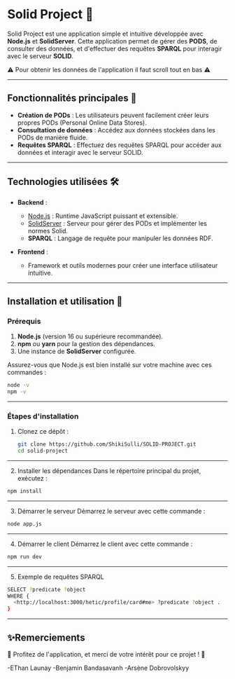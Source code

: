 # Solid Project 🚀

Solid Project est une application simple et intuitive développée avec **Node.js** et **SolidServer**. Cette application permet de gérer des **PODS**, de consulter des données, et d'effectuer des requêtes **SPARQL** pour interagir avec le serveur **SOLID**.

⚠️ Pour obtenir les données de l'application il faut scroll tout en bas ⚠️

---

## **Fonctionnalités principales 🌟**

- **Création de PODs** : Les utilisateurs peuvent facilement créer leurs propres PODs (Personal Online Data Stores).
- **Consultation de données** : Accédez aux données stockées dans les PODs de manière fluide.
- **Requêtes SPARQL** : Effectuez des requêtes SPARQL pour accéder aux données et interagir avec le serveur SOLID.

---

## **Technologies utilisées 🛠**

- **Backend** :
  - [Node.js](https://nodejs.org/) : Runtime JavaScript puissant et extensible.
  - [SolidServer](https://solidproject.org/) : Serveur pour gérer des PODs et implémenter les normes Solid.
  - **SPARQL** : Langage de requête pour manipuler les données RDF.

- **Frontend** :
  - Framework et outils modernes pour créer une interface utilisateur intuitive.

---

## **Installation et utilisation 🚀**

### **Prérequis**
1. **Node.js** (version 16 ou supérieure recommandée).
2. **npm** ou **yarn** pour la gestion des dépendances.
3. Une instance de **SolidServer** configurée.

Assurez-vous que Node.js est bien installé sur votre machine avec ces commandes :

```bash
node -v
npm -v
 ```
---

### **Étapes d'installation**

1. Clonez ce dépôt :
   ```bash
   git clone https://github.com/ShikiSulli/SOLID-PROJECT.git
   cd solid-project
   ```
---
2. Installer les dépendances 
Dans le répertoire principal du projet, exécutez :

 ```bash
npm install
 ```
---
3. Démarrer le serveur
Démarrez le serveur avec cette commande :

 ```bash
node app.js
 ```
---
4. Démarrer le client
Démarrez le client avec cette commande :

 ```bash
npm run dev
 ```
---
5. Exemple de requêtes SPARQL

```bash
SELECT ?predicate ?object
WHERE {
  <http://localhost:3000/hetic/profile/card#me> ?predicate ?object .
}
 ```
---

## **✨Remerciements**
🎉 Profitez de l'application, et merci de votre intérêt pour ce projet ! 🚀



-EThan Launay
-Benjamin Bandasavanh
-Arsène Dobrovolskyy

   


